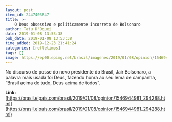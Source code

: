 ```yaml
---
layout: post
item_id: 2447403847
title: >-
    O Deus obsessivo e politicamente incorreto de Bolsonaro
author: Tatu D'Oquei
date: 2019-01-08 13:53:38
pub_date: 2019-01-08 13:53:38
time_added: 2019-12-23 21:41:24
categories: [refletimos]
tags: []
image: https://ep00.epimg.net/brasil/imagenes/2019/01/08/opinion/1546944981_294288_1546946520_rrss_normal.jpg
---
```


No discurso de posse do novo presidente do Brasil, Jair Bolsonaro, a palavra mais usada foi Deus, fazendo honra ao seu lema de campanha, “Brasil acima de tudo, Deus acima de todos”.

**Link:** [https://brasil.elpais.com/brasil/2019/01/08/opinion/1546944981_294288.html](https://brasil.elpais.com/brasil/2019/01/08/opinion/1546944981_294288.html)


